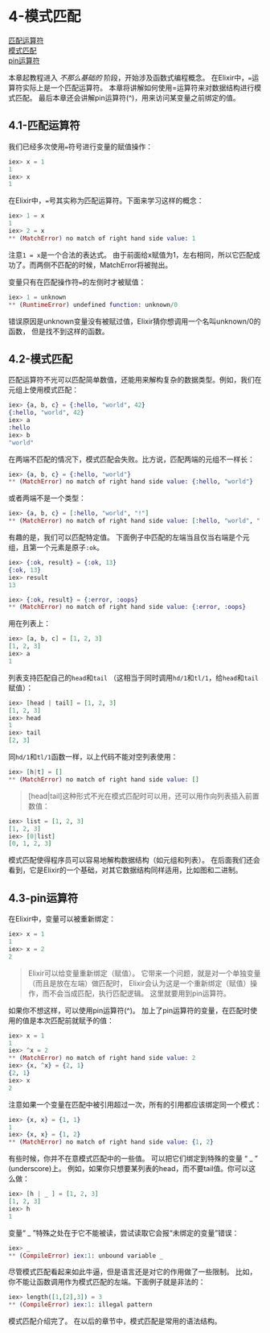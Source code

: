 4-模式匹配
==========
[匹配运算符](#41-%E5%8C%B9%E9%85%8D%E8%BF%90%E7%AE%97%E7%AC%A6)    
[模式匹配](#42-%E6%A8%A1%E5%BC%8F%E5%8C%B9%E9%85%8D)    
[pin运算符](#43-pin%E8%BF%90%E7%AE%97%E7%AC%A6)    

本章起教程进入 _不那么基础的_ 阶段，开始涉及函数式编程概念。
在Elixir中，```=```运算符实际上是一个匹配运算符。
本章将讲解如何使用=运算符来对数据结构进行模式匹配。
最后本章还会讲解pin运算符(^)，用来访问某变量之前绑定的值。

## 4.1-匹配运算符
我们已经多次使用```=```符号进行变量的赋值操作：
```elixir
iex> x = 1
1
iex> x
1
```
在Elixir中，```=```号其实称为匹配运算符。下面来学习这样的概念：
```elixir
iex> 1 = x
1
iex> 2 = x
** (MatchError) no match of right hand side value: 1
```

注意```1 = x```是一个合法的表达式。
由于前面给x赋值为1，左右相同，所以它匹配成功了。而两侧不匹配的时候，MatchError将被抛出。

变量只有在匹配操作符```=```的左侧时才被赋值：
```elixir
iex> 1 = unknown
** (RuntimeError) undefined function: unknown/0
```
错误原因是unknown变量没有被赋过值，Elixir猜你想调用一个名叫unknown/0的函数，
但是找不到这样的函数。

## 4.2-模式匹配
匹配运算符不光可以匹配简单数值，还能用来解构复杂的数据类型。例如，我们在元组上使用模式匹配：
```elixir
iex> {a, b, c} = {:hello, "world", 42}
{:hello, "world", 42}
iex> a
:hello
iex> b
"world"
```
在两端不匹配的情况下，模式匹配会失败。比方说，匹配两端的元组不一样长：
```elixir
iex> {a, b, c} = {:hello, "world"}
** (MatchError) no match of right hand side value: {:hello, "world"}
```

或者两端不是一个类型：
```elixir
iex> {a, b, c} = [:hello, "world", "!"]
** (MatchError) no match of right hand side value: [:hello, "world", "!"]
```

有趣的是，我们可以匹配特定值。
下面例子中匹配的左端当且仅当右端是个元组，且第一个元素是原子```:ok```。
```elixir
iex> {:ok, result} = {:ok, 13}
{:ok, 13}
iex> result
13

iex> {:ok, result} = {:error, :oops}
** (MatchError) no match of right hand side value: {:error, :oops}
```

用在列表上：
```elixir
iex> [a, b, c] = [1, 2, 3]
[1, 2, 3]
iex> a
1
```

列表支持匹配自己的```head```和```tail```
（这相当于同时调用```hd/1```和```tl/1```，给```head```和```tail```赋值）：
```elixir
iex> [head | tail] = [1, 2, 3]
[1, 2, 3]
iex> head
1
iex> tail
[2, 3]
```

同```hd/1```和```tl/1```函数一样，以上代码不能对空列表使用：
```elixir
iex> [h|t] = []
** (MatchError) no match of right hand side value: []
```

>[head|tail]这种形式不光在模式匹配时可以用，还可以用作向列表插入前置数值：
```elixir
iex> list = [1, 2, 3]
[1, 2, 3]
iex> [0|list]
[0, 1, 2, 3]
```

模式匹配使得程序员可以容易地解构数据结构（如元组和列表）。
在后面我们还会看到，它是Elixir的一个基础，对其它数据结构同样适用，比如图和二进制。

## 4.3-pin运算符
在Elixir中，变量可以被重新绑定：
```elixir
iex> x = 1
1
iex> x = 2
2
```
>Elixir可以给变量重新绑定（赋值）。
它带来一个问题，就是对一个单独变量（而且是放在左端）做匹配时，
Elixir会认为这是一个重新绑定（赋值）操作，而不会当成匹配，执行匹配逻辑。
这里就要用到pin运算符。

如果你不想这样，可以使用pin运算符(^)。
加上了pin运算符的变量，在匹配时使用的值是本次匹配前就赋予的值：
```elixir
iex> x = 1
1
iex> ^x = 2
** (MatchError) no match of right hand side value: 2
iex> {x, ^x} = {2, 1}
{2, 1}
iex> x
2
```

注意如果一个变量在匹配中被引用超过一次，所有的引用都应该绑定同一个模式：
```elixir
iex> {x, x} = {1, 1}
1
iex> {x, x} = {1, 2}
** (MatchError) no match of right hand side value: {1, 2}
```

有些时候，你并不在意模式匹配中的一些值。
可以把它们绑定到特殊的变量 “ _ ” (underscore)上。
例如，如果你只想要某列表的head，而不要tail值。你可以这么做：
```elixir
iex> [h | _ ] = [1, 2, 3]
[1, 2, 3]
iex> h
1
```

变量“ _ ”特殊之处在于它不能被读，尝试读取它会报“未绑定的变量”错误：
```elixir
iex> _
** (CompileError) iex:1: unbound variable _
```

尽管模式匹配看起来如此牛逼，但是语言还是对它的作用做了一些限制。
比如，你不能让函数调用作为模式匹配的左端。下面例子就是非法的：
```elixir
iex> length([1,[2],3]) = 3
** (CompileError) iex:1: illegal pattern
```

模式匹配介绍完了。 在以后的章节中，模式匹配是常用的语法结构。
